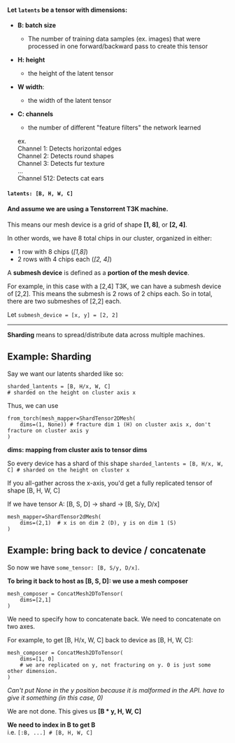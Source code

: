 #### Let `latents` be a tensor with dimensions:
- **B: batch size**
    - The number of training data samples (ex. images) that were processed in one forward/backward pass to create this tensor
- **H: height**
    - the height of the latent tensor
- **W width**: 
    - the width of the latent tensor
- **C: channels**
    - the number of different "feature filters" the network learned

    ex. <br>
    Channel 1: Detects horizontal edges
    <br>
    Channel 2: Detects round shapes  
    Channel 3: Detects fur texture
    <br>
    ...
    <br>
    Channel 512: Detects cat ears

#### `latents: [B, H, W, C]`


#### And assume we are using a Tenstorrent T3K machine. 

This means our mesh device is a grid of shape **[1, 8]**, or **[2, 4]**.

In other words, we have 8 total chips in our cluster, organized in either:
- 1 row with 8 chips (*[1,8]*)
- 2 rows with 4 chips each (*[2, 4]*)

A **submesh device** is defined as a **portion of the mesh device**. 

For example, in this case with a [2,4] T3K, we can have a submesh device of [2,2]. This means the submesh is 2 rows of 2 chips each. So in total, there are two submeshes of [2,2] each.

Let `submesh_device = [x, y] = [2, 2]`

---

**Sharding** means to spread/distribute data across multiple machines.


## Example: Sharding

Say we want our latents sharded like so:
```
sharded_lantents = [B, H/x, W, C]
# sharded on the height on cluster axis x
```

Thus, we can use
```
from_torch(mesh_mapper=ShardTensor2DMesh(
    dims=(1, None)) # fracture dim 1 (H) on cluster axis x, don't fracture on cluster axis y
)
```
**dims: mapping from cluster axis to tensor dims**

So every device has a shard of this shape
`sharded_lantents = [B, H/x, W, C] # sharded on the height on cluster x`

If you all-gather across the x-axis, you'd get a fully replicated tensor of shape [B, H, W, C]

If we have tensor A: [B, S, D] -> shard -> [B, S/y, D/x]
```
mesh_mapper=ShardTensor2dMesh(
    dims=(2,1)  # x is on dim 2 (D), y is on dim 1 (S)
)
```


## Example: bring back to device / concatenate

So now we have `some_tensor: [B, S/y, D/x]`.<br>


**To bring it back to host as [B, S, D]: we use a mesh composer**

```
mesh_composer = ConcatMesh2DToTensor(
    dims=[2,1]
)
```
We need to specify how to concatenate back. We need to concatenate on two axes.


For example, to get [B, H/x, W, C] back to device as [B, H, W, C]:
```
mesh_composer = ConcatMesh2DToTensor(
    dims=[1, 0] 
    # we are replicated on y, not fracturing on y. 0 is just some other dimension. 
)
```
*Can't put None in the y position because it is malformed in the API. have to give it something (in this case, 0)*

We are not done. This gives us **[B * y, H, W, C]**


**We need to index in B to get B**
<br>
i.e. `[:B, ...] # [B, H, W, C]`



